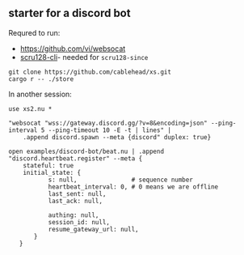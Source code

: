 ## starter for a discord bot

Requred to run:

- https://github.com/vi/websocat
- [scru128-cli](https://github.com/cablehead/scru128-cli)- needed for `scru128-since`

```
git clone https://github.com/cablehead/xs.git
cargo r -- ./store
```

In another session:

```nushell
use xs2.nu *

"websocat "wss://gateway.discord.gg/?v=8&encoding=json" --ping-interval 5 --ping-timeout 10 -E -t | lines" |
    .append discord.spawn --meta {discord" duplex: true}

open examples/discord-bot/beat.nu | .append "discord.heartbeat.register" --meta {
    stateful: true
    initial_state: {
           s: null,               # sequence number
           heartbeat_interval: 0, # 0 means we are offline
           last_sent: null,
           last_ack: null,

           authing: null,
           session_id: null,
           resume_gateway_url: null,
       }
   }
```



